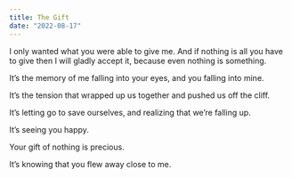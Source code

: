 ```yaml
---
title: The Gift
date: "2022-08-17"
---
```


I only wanted what you were able to give me. And if nothing is all you have to give then I will gladly accept it, because even nothing is something.

It’s the memory of me falling into your eyes, and you falling into mine.

It’s the tension that wrapped up us together and pushed us off the cliff.

It’s letting go to save ourselves, and realizing that we’re falling up.

It’s seeing you happy.

Your gift of nothing is precious.

It’s knowing that you flew away close to me.




